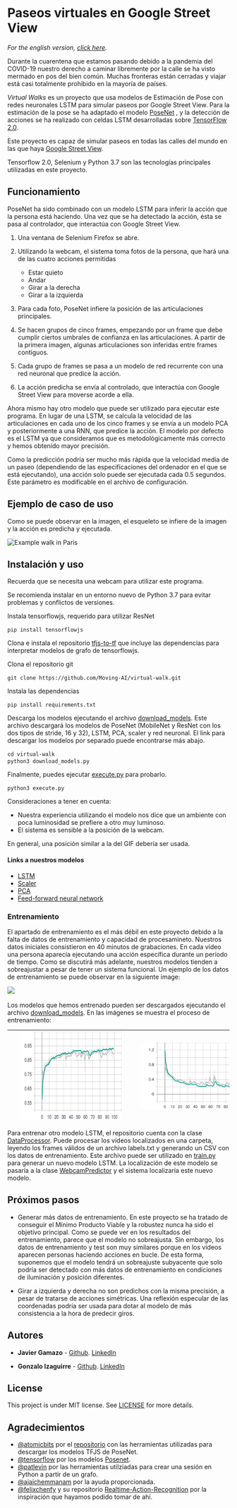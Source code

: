 # Paseos virtuales en Google Street View

_For the english version, [click here](README.md)._

Durante la cuarentena que estamos pasando debido a la pandemia del COVID-19 nuestro derecho a caminar libremente por la
calle se ha visto mermado en pos del bien común. Muchas fronteras están cerradas y viajar está casi totalmente prohibido
en la mayoría de países.

_Virtual Walks_ es un proyecto que usa modelos de Estimación de Pose con redes neuronales LSTM para simular paseos por 
Google Street View. Para la estimación de la pose se ha adaptado el modelo [PoseNet](https://www.tensorflow.org/lite/models/pose_estimation/overview)
, y la detección de acciones se ha realizado con celdas LSTM desarrolladas sobre [TensorFlow 2.0](https://www.tensorflow.org/).

Este proyecto es capaz de simular paseos en todas las calles del mundo en las que haya [Google Street View](https://www.google.com/intl/es_ES/streetview/).

Tensorflow 2.0, Selenium y Python 3.7 son las tecnologías principales utilizadas en este proyecto.

## Funcionamiento

PoseNet ha sido combinado con un modelo LSTM  para inferir la acción que la persona está haciendo. Una vez que se ha detectado
la acción, ésta se pasa al controlador, que interactúa con Google Street View.

1. Una ventana de Selenium Firefox se abre.
1. Utilizando la webcam, el sistema toma fotos de la persona, que hará una de las cuatro acciones permitidas

    * Estar quieto
    * Andar
    * Girar a la derecha
    * Girar a la izquierda

1. Para cada foto, PoseNet infiere la posición de las articulaciones principales.
1. Se hacen grupos de cinco frames, empezando por un frame que debe cumplir ciertos umbrales de confianza en las articulaciones.
A partir de la primera imagen, algunas articulaciones son inferidas entre frames contiguos.
1. Cada grupo de frames se pasa a un modelo de red recurrente con una red neuronal que predice la acción.
1. La acción predicha se envía al controlado, que interactúa con Google Street View para moverse acorde a ella.

Ahora mismo hay otro modelo que puede ser utilizado para ejecutar este programa. En lugar de una LSTM, se calcula la velocidad 
de las articulaciones en cada uno de los cinco frames y se envía a un modelo PCA y posteriormente a una RNN, que predice la acción.
El modelo por defecto es el LSTM ya que consideramos que es metodológicamente más correcto y hemos obtenido mayor precisión.

Como la predicción podría ser mucho más rápida que la velocidad media de un paseo (dependiendo de las especificaciones
del ordenador en el que se está ejecutando), una acción solo puede ser ejecutada cada 0.5 segundos. Este parámetro es 
modificable en el archivo de configuración.

## Ejemplo de caso de uso

Como se puede observar en la imagen, el esqueleto se infiere de la imagen y la acción es predicha y ejecutada.

![Example walk in Paris](./readme_resources/Paris.gif)

## Instalación y uso
Recuerda que se necesita una webcam para utilizar este programa.

Se recomienda instalar en un entorno nuevo de Python 3.7 para evitar problemas y conflictos de versiones.

Instala tensorflowjs, requerido para utilizar ResNet
```
pip install tensorflowjs
```

Clona e instala el repositorio [tfjs-to-tf](https://github.com/patlevin/tfjs-to-tf) que incluye las dependencias para
interpretar modelos de grafo de tensorflowjs.

Clona el repositorio git

```
git clone https://github.com/Moving-AI/virtual-walk.git
```

Instala las dependencias

```
pip install requirements.txt
```

Descarga los modelos ejecutando el archivo [download_models](./download_models.py). Este archivo descargará los modelos 
de PoseNet (MobileNet y ResNet con los dos tipos de stride, 16 y 32), LSTM, PCA, scaler y red neuronal. El link para
descargar los modelos por separado puede encontrarse más abajo.
```
cd virtual-walk
python3 download_models.py
```

Finalmente, puedes ejecutar [execute.py](./execute.py) para probarlo.

```
python3 execute.py
```

Consideraciones a tener en cuenta:
- Nuestra experiencia utilizando el modelo nos dice que un ambiente con poca luminosidad se prefiere a otro muy luminoso.
- El sistema es sensible a la posición de la webcam.

En general, una posición similar a la del GIF debería ser usada.

#### Links a nuestros modelos
- [LSTM](https://drive.google.com/uc?export=download&id=1JydPMY58DVZr3qcZ3d7EPZWfq__yJH2Z)
- [Scaler](https://drive.google.com/uc?export=download&id=1eQUYZB1ZTWRjXH4Y-gxs2wsgAK30iwgC)
- [PCA](https://drive.google.com/uc?export=download&id=1cYMuGlfBdkbH6wd9x__1D07I64VA94wE)
- [Feed-forward neural network](https://drive.google.com/uc?export=download&id=1dn51tNt96cWesufjCRtuQJQd2S3Ro6fu)

### Entrenamiento

El apartado de entrenamiento es el más débil en este proyecto debido a la falta de datos de entrenamiento y capacidad
de procesamineto. Nuestros datos iniciales consistieron en 40 minutos de grabaciones. En cada vídeo una persona aparecía
ejecutando una acción específica durante un período de tiempo. Como se discutirá más adelante, nuestros modelos tienden a 
sobreajustar a pesar de tener un sistema funcional. Un ejemplo de los datos de entrenamiento se puede observar en la 
siguiente image:

<img src="/readme_resources/Walking.gif" height="150"> 

Los modelos que hemos entrenado pueden ser descargados ejecutando el archivo [download_models](./download_models.py).
En las imágenes se muestra el proceso de entrenamiento:

<img src="./readme_resources/epoch_categorical_accuracy.svg" height="200" hspace="20" />  |  <img src="./readme_resources/epoch_loss.svg" height="150" hspace="50" />
-------------------------|------------------------

Para entrenar otro modelo LSTM, el repositorio cuenta con la clase [DataProcessor](./source/dataprocessing/__init__.py).
Puede procesar los vídeos localizados en una carpeta, leyendo los frames válidos de un archivo labels.txt y generando un 
CSV con los datos de entrenamiento. Este archivo puede ser utilizado en [train.py](./train.py) para generar un nuevo modelo
LSTM. La localización de este modelo se pasaría a la clase [WebcamPredictor](./source/webcam_predictor.py) y el sistema 
localizaría este nuevo modelo.

## Próximos pasos

- Generar más datos de entrenamiento. En este proyecto se ha tratado de conseguir el Mínimo Producto Viable y la
robustez nunca ha sido el objetivo principal. Como se puede ver en los resultados del entrenamiento, parece que el modelo
no sobreajusta. Sin embargo, los datos de entrenamiento y test son muy similares porque en los vídeos aparecen personas 
haciendo acciones en bucle. De esta forma, suponemos que el modelo tendrá un sobreajuste subyacente que solo podría ser
detectado con más datos de entrenamiento en condiciones de iluminación y posición diferentes.

- Girar a izquierda y derecha no son predichos con la misma precisión, a pesar de tratarse de acciones simétricas. Una
reflexión especular de las coordenadas podría ser usada para dotar al modelo de más consistencia a la hora de predecir giros.

## Autores

* **Javier Gamazo** - [Github](https://github.com/javirk). [LinkedIn](https://www.linkedin.com/in/javier-gamazo-tejero/)

* **Gonzalo Izaguirre** - [Github](https://github.com/gontxomde). [LinkedIn](https://www.linkedin.com/in/gizaguirre/)

## License

This project is under MIT license. See [LICENSE](LICENSE) for more details.

## Agradecimientos

- [@atomicbits](https://github.com/atomicbits) por el [repositorio](https://github.com/atomicbits/posenet-python/)
con las herramientas utilizadas para descargar los modelos TFJS de PoseNet.
- [@tensorflow](https://github.com/tensorflow/) por los modelos [Posenet](https://github.com/tensorflow/tfjs-models/tree/master/posenet).
- [@patlevin](https://github.com/patlevin/tfjs-to-tf) por las herramientas utilziadas para crear una sesión en Python a partir
de un grafo.
- [@ajaichemmanam](https://github.com/ajaichemmanam/simple_posenet_python) por la ayuda proporcionada.
- [@felixchenfy](https://github.com/felixchenfy) y su repositorio [Realtime-Action-Recognition](https://github.com/felixchenfy/Realtime-Action-Recognition)
por la inspiración que hayamos podido tomar de ahí. 